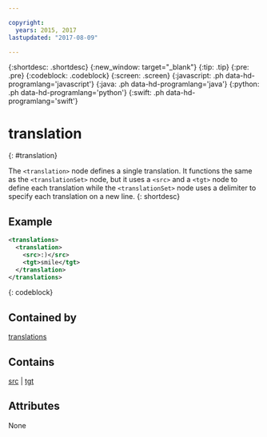 ```yaml
---

copyright:
  years: 2015, 2017
lastupdated: "2017-08-09"

---
```


{:shortdesc: .shortdesc}
{:new_window: target="_blank"}
{:tip: .tip}
{:pre: .pre}
{:codeblock: .codeblock}
{:screen: .screen}
{:javascript: .ph data-hd-programlang='javascript'}
{:java: .ph data-hd-programlang='java'}
{:python: .ph data-hd-programlang='python'}
{:swift: .ph data-hd-programlang='swift'}

# translation
{: #translation}

The `<translation>` node defines a single translation. It functions the same as the `<translationSet>` node, but it uses a `<src>` and a `<tgt>` node to define each translation while the `<translationSet>` node uses a delimiter to specify each translation on a new line.
{: shortdesc}

## Example

```xml
<translations>
  <translation>
    <src>:)</src>
    <tgt>smile</tgt>
  </translation>
</translations>
```
{: codeblock}

## Contained by

[translations](/docs/services/dialog/translations.html)

## Contains

[src](/docs/services/dialog/src.html) | [tgt](/docs/services/dialog/tgt.html)

## Attributes

None
